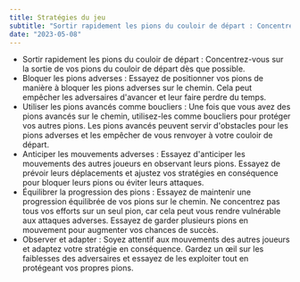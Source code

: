 ```yaml
---
title: Stratégies du jeu
subtitle: "Sortir rapidement les pions du couloir de départ : Concentrez-vous sur la sortie de vos pions du couloir de départ dès que possible..."
date: "2023-05-08"
---
```


- Sortir rapidement les pions du couloir de départ : Concentrez-vous sur la sortie de vos pions du couloir de départ dès que possible.
- Bloquer les pions adverses : Essayez de positionner vos pions de manière à bloquer les pions adverses sur le chemin. Cela peut empêcher les adversaires d'avancer et leur faire perdre du temps.
- Utiliser les pions avancés comme boucliers : Une fois que vous avez des pions avancés sur le chemin, utilisez-les comme boucliers pour protéger vos autres pions. Les pions avancés peuvent servir d'obstacles pour les pions adverses et les empêcher de vous renvoyer à votre couloir de départ.
- Anticiper les mouvements adverses : Essayez d'anticiper les mouvements des autres joueurs en observant leurs pions. Essayez de prévoir leurs déplacements et ajustez vos stratégies en conséquence pour bloquer leurs pions ou éviter leurs attaques.
- Équilibrer la progression des pions : Essayez de maintenir une progression équilibrée de vos pions sur le chemin. Ne concentrez pas tous vos efforts sur un seul pion, car cela peut vous rendre vulnérable aux attaques adverses. Essayez de garder plusieurs pions en mouvement pour augmenter vos chances de succès.
- Observer et adapter : Soyez attentif aux mouvements des autres joueurs et adaptez votre stratégie en conséquence. Gardez un œil sur les faiblesses des adversaires et essayez de les exploiter tout en protégeant vos propres pions.